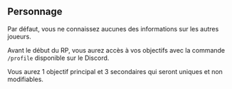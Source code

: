 ## Personnage

Par défaut, vous ne connaissez aucunes des informations sur les autres joueurs.

Avant le début du RP, vous aurez accès à vos objectifs avec la commande `/profile` disponible sur le Discord.

Vous aurez 1 objectif principal et 3 secondaires qui seront uniques et non modifiables.